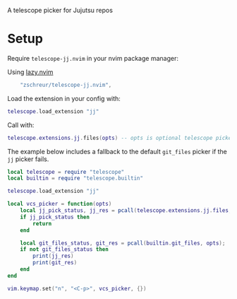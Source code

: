 A telescope picker for Jujutsu repos

# Setup

Require `telescope-jj.nvim` in your nvim package manager:

Using [lazy.nvim](https://github.com/folke/lazy.nvim)
```lua
    "zschreur/telescope-jj.nvim",
```

Load the extension in your config with:
```lua
telescope.load_extension "jj"
```

Call with:
```lua
telescope.extensions.jj.files(opts) -- opts is optional telescope picker options
```

The example below includes a fallback to the default `git_files` picker if the `jj` picker fails.
```lua
local telescope = require "telescope"
local builtin = require "telescope.builtin"

telescope.load_extension "jj"

local vcs_picker = function(opts)
    local jj_pick_status, jj_res = pcall(telescope.extensions.jj.files, opts);
    if jj_pick_status then
        return
    end

    local git_files_status, git_res = pcall(builtin.git_files, opts);
    if not git_files_status then
        print(jj_res)
        print(git_res)
    end
end

vim.keymap.set("n", "<C-p>", vcs_picker, {})
```
